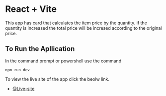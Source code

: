 # React + Vite

This app has card that calculates the item price by the quantity. if the quantity is increased the total price will be incresed according to the original price.


## To Run the Apllication

In the command prompt or powershell use the command

`npm run dev`

To view the live site of the app click the beolw link.

- [@Live-site]()
